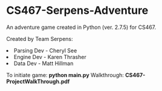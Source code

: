 # CS467-Serpens-Adventure
An adventure game created in Python (ver. 2.7.5) for CS467.

Created by Team Serpens:
<li>Parsing Dev - Cheryl See
<li>Engine Dev - Karen Thrasher
<li>Data Dev - Matt Hillman

To initiate game: <b>python main.py</b>
Walkthrough: <b>CS467-ProjectWalkThrough.pdf</b>
